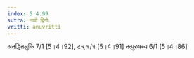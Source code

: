 ```yaml
---
index: 5.4.99
sutra: नावो द्विगोः
vritti: anuvritti
---
```


अतद्धितलुकि 7/1 [5।4।92],  टच् १/१ [5।4।91] तत्पुरुषस्य 6/1 [5।4।86]